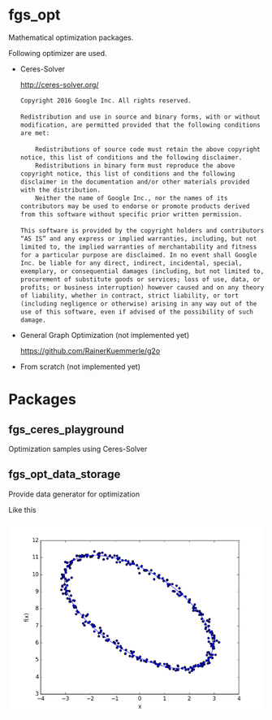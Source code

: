 # fgs_opt

Mathematical optimization packages.

Following optimizer are used.

- Ceres-Solver

  <http://ceres-solver.org/>

  ```license
  Copyright 2016 Google Inc. All rights reserved.

  Redistribution and use in source and binary forms, with or without modification, are permitted provided that the following conditions are met:

      Redistributions of source code must retain the above copyright notice, this list of conditions and the following disclaimer.
      Redistributions in binary form must reproduce the above copyright notice, this list of conditions and the following disclaimer in the documentation and/or other materials provided with the distribution.
      Neither the name of Google Inc., nor the names of its contributors may be used to endorse or promote products derived from this software without specific prior written permission.

  This software is provided by the copyright holders and contributors “AS IS” and any express or implied warranties, including, but not limited to, the implied warranties of merchantability and fitness for a particular purpose are disclaimed. In no event shall Google Inc. be liable for any direct, indirect, incidental, special, exemplary, or consequential damages (including, but not limited to, procurement of substitute goods or services; loss of use, data, or profits; or business interruption) however caused and on any theory of liability, whether in contract, strict liability, or tort (including negligence or otherwise) arising in any way out of the use of this software, even if advised of the possibility of such damage.
  ```

- General Graph Optimization (not implemented yet)

  <https://github.com/RainerKuemmerle/g2o>

- From scratch (not implemented yet)

# Packages

## fgs_ceres_playground

Optimization samples using Ceres-Solver

## fgs_opt_data_storage

Provide data generator for optimization

Like this


![ellipse2d](fgs_opt_data_storage/image/ellipse2d.png "ellipse2d")
